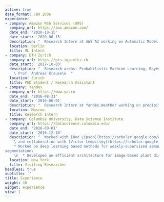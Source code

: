 ```yaml
---
active: true
date_format: Jan 2006
experience:
- company: Amazon Web Services (AWS)
  company_url: https://aws.amazon.com/
  date_end: '2020-10-15'
  date_start: '2020-06-15'
  description: "  Research Intern at AWS AI working on Automatic Model Tuning and SageMaker Autopilot. "
  location: Berlin
  title: ML Intern
- company: ETH Zurich
  company_url: https://prs.igp.ethz.ch
  date_start: '2017-10-03'
  description: "  Research areas: Probabilistic Machine Learning, Bayesian Optimization, Deep Learning, Tensors, Computer Vision\n\n  Advisor:\
    \ Prof. Andreas Krause\n  "
  location: Zurich
  title: PhD Student / Research Assistant
- company: Yandex
  company_url: https://www.ya.ru
  date_end: '2016-08-31'
  date_start: '2016-06-01'
  description: "  Research Intern at Yandex.Weather working on precipitation nowcasting using deep convolutional and recurrent models"
  location: Moscow
  title: Research Intern
- company: Columbia University, Data Science Institute
  company_url: https://datascience.columbia.edu/
  date_end: '2016-09-01'
  date_start: '2016-12-10'
  description: "  Worked with [Hod Lipson](https://scholar.google.com/citations?user=F_Go4V4AAAAJ&hl=en)\
    \ and collaboration with [Victor Lempitsky](https://scholar.google.ru/citations?user=gYYVokYAAAAJ&hl=en).\n\n  
    * Worked on deep learning based methods for weakly-supervised semantic 
segmentation\
    \n  * Developed an efficient architecture for image-based plant disease detection \n  "
  location: New York
  title: Visiting Researcher
headless: true
subtitle: ''
title: Experience
weight: 40
widget: experience
view: 1
---
```



